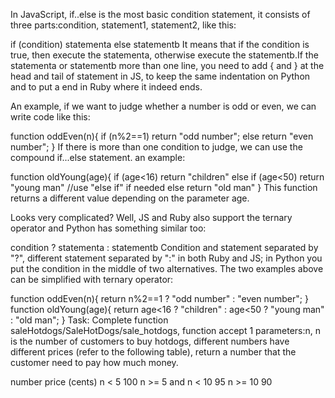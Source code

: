 In JavaScript, if..else is the most basic condition statement, it consists of three parts:condition, statement1, statement2, like this:

if (condition) statementa
else statementb
It means that if the condition is true, then execute the statementa, otherwise execute the statementb.If the statementa or statementb more than one line, you need to add { and } at the head and tail of statement in JS, to keep the same indentation on Python and to put a end in Ruby where it indeed ends.

An example, if we want to judge whether a number is odd or even, we can write code like this:

function oddEven(n){
if (n%2==1) return "odd number";
else return "even number";
}
If there is more than one condition to judge, we can use the compound if...else statement. an example:

function oldYoung(age){
if (age<16) return "children"
else if (age<50) return "young man" //use "else if" if needed
else return "old man"
}
This function returns a different value depending on the parameter age.

Looks very complicated? Well, JS and Ruby also support the ternary operator and Python has something similar too:

condition ? statementa : statementb
Condition and statement separated by "?", different statement separated by ":" in both Ruby and JS; in Python you put the condition in the middle of two alternatives. The two examples above can be simplified with ternary operator:

function oddEven(n){
return n%2==1 ? "odd number" : "even number";
}
function oldYoung(age){
return age<16 ? "children" : age<50 ? "young man" : "old man";
}
Task:
Complete function saleHotdogs/SaleHotDogs/sale_hotdogs, function accept 1 parameters:n, n is the number of customers to buy hotdogs, different numbers have different prices (refer to the following table), return a number that the customer need to pay how much money.

number price (cents)
n < 5 100
n >= 5 and n < 10 95
n >= 10 90
